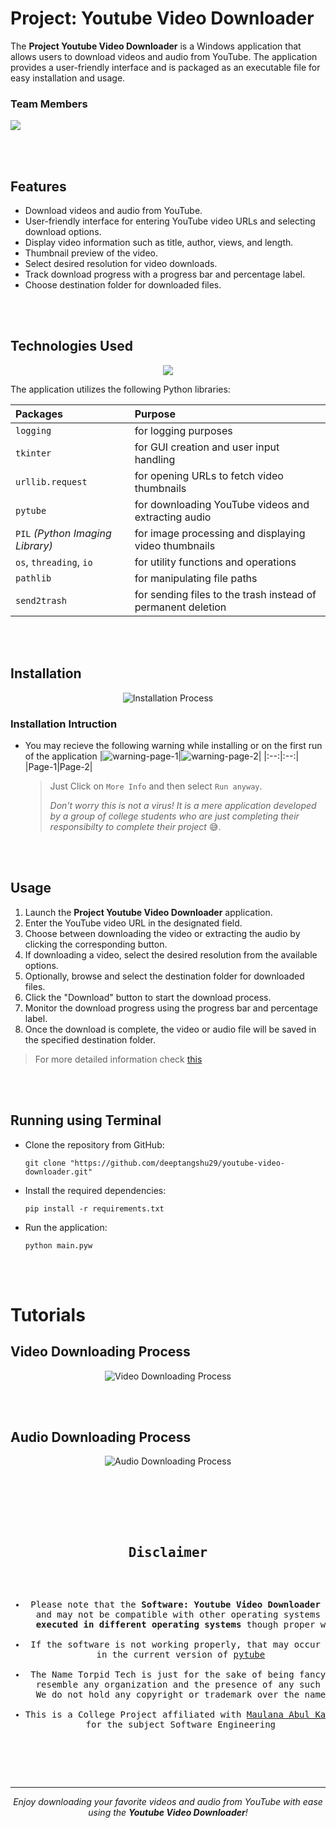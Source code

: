 # Project: Youtube Video Downloader

The **Project Youtube Video Downloader** is a Windows application that allows users to download videos and audio from YouTube. The application provides a user-friendly interface and is packaged as an executable file for easy installation and usage.



### Team Members
<picture><img src="https://github.com/deeptangshu29/youtube-video-downloader/assets/74810289/eaad8d5d-f249-4fb2-9b18-ec248d19fe1f" /></picture>

<br />
<br />

## Features
- Download videos and audio from YouTube.
- User-friendly interface for entering YouTube video URLs and selecting download options.
- Display video information such as title, author, views, and length.
- Thumbnail preview of the video.
- Select desired resolution for video downloads.
- Track download progress with a progress bar and percentage label.
- Choose destination folder for downloaded files.


<br />
<br />



## Technologies Used
<p align="center">
  <a href="https://skillicons.dev">
    <img src="https://skillicons.dev/icons?i=git,py" />
  </a>
</p>

The application utilizes the following Python libraries:

|Packages|Purpose|
|:---|:---|
|`logging`|for logging purposes|
|`tkinter`| for GUI creation and user input handling|
|`urllib.request`| for opening URLs to fetch video thumbnails|
|`pytube`| for downloading YouTube videos and extracting audio|
|`PIL` _(Python Imaging Library)_| for image processing and displaying video thumbnails|
|`os`, `threading`, `io`| for utility functions and operations|
|`pathlib`| for manipulating file paths|
|`send2trash`| for sending files to the trash instead of permanent deletion|

<br />
<br />

## Installation
<p align = "center">
<picture>
<img  src="https://github.com/deeptangshu29/youtube-video-downloader/assets/74810289/fc5d26ce-eb04-4428-a4a2-cb19efaf32ad" 
  alt="Installation Process"/>
</picture>
</p>


### Installation Intruction
   - You may recieve the following warning while installing or on the first run of the application
     |<picture><img src="https://github.com/deeptangshu29/youtube-video-downloader/assets/74810289/88f5bbc3-a121-4a51-9c3c-cb50201def85" alt="warning-page-1"></picture>|<picture><img src="https://github.com/deeptangshu29/youtube-video-downloader/assets/74810289/10ed242b-656a-4ac1-875b-051791db8eda" alt="warning-page-2"></picture>|
     |:--:|:--:|
     |Page-1|Page-2|

     > Just Click on `More Info` and then select `Run anyway`.
     > 
     > _Don't worry this is not a virus! It is a mere application developed by a group of college students who are just completing their responsibilty to complete their project_ 😅.



<br />
<br />

## Usage
1. Launch the **Project Youtube Video Downloader** application.
2. Enter the YouTube video URL in the designated field.
3. Choose between downloading the video or extracting the audio by clicking the corresponding button.
4. If downloading a video, select the desired resolution from the available options.
5. Optionally, browse and select the destination folder for downloaded files.
6. Click the "Download" button to start the download process.
7. Monitor the download progress using the progress bar and percentage label.
8. Once the download is complete, the video or audio file will be saved in the specified destination folder.
> For more detailed information check [this](#tutorials)

<br />
<br />

## Running using Terminal
- Clone the repository from GitHub:
    ```console
    git clone "https://github.com/deeptangshu29/youtube-video-downloader.git"
    ```
- Install the required dependencies:
    ```console
    pip install -r requirements.txt
    ```
- Run the application:
    ```console
    python main.pyw
    ```


<br />
<br />


# Tutorials


## Video Downloading Process
<p align = "center">
<picture>
<img  src="https://github.com/deeptangshu29/youtube-video-downloader/assets/74810289/2ec8dfee-f90b-4727-a245-150713db724e" 
  alt="Video Downloading Process"/>
</picture>
</p>


<br />
<br />


## Audio Downloading Process
<p align = "center">
<picture>
<img  src="https://github.com/deeptangshu29/youtube-video-downloader/assets/74810289/a001cba6-9feb-4774-a88a-f642b20172e4" 
  alt="Audio Downloading Process"/>
</picture>
</p>


<br />
<br />
<br />
<br />

<pre>
<h2 align="center">Disclaimer</h2>
<ul align="center">
<li> Please note that the <b>Software: Youtube Video Downloader</b> is specifically designed for Windows 
  and may not be compatible with other operating systems but the <b>project code may or can be 
  executed in different operating systems</b> though proper working is not guaranteed. </li>
<li> If the software is not working properly, that may occur due to a lack of maintenance or bugs 
  in the current version of <a href="https://github.com/pytube/pytube/issues">pytube</a></li>
<li> The Name Torpid Tech is just for the sake of being fancy and does not 
  resemble any organization and the presence of any such organisation is a pure coincidence. 
  We do not hold any copyright or trademark over the name Torpid Tech</li>
<li>This is a College Project affiliated with <a href="https://makautwb.ac.in/">Maulana Abul Kalam Azad University of Technology</a>, West Bengal India 
  for the subject Software Engineering</li>
</pre>
<ul></ul>
<br />
<br />

---
<p align="center">
  <i>Enjoy downloading your favorite videos and audio from YouTube with ease using the <b>Youtube Video Downloader</b>!</i>
</p>
